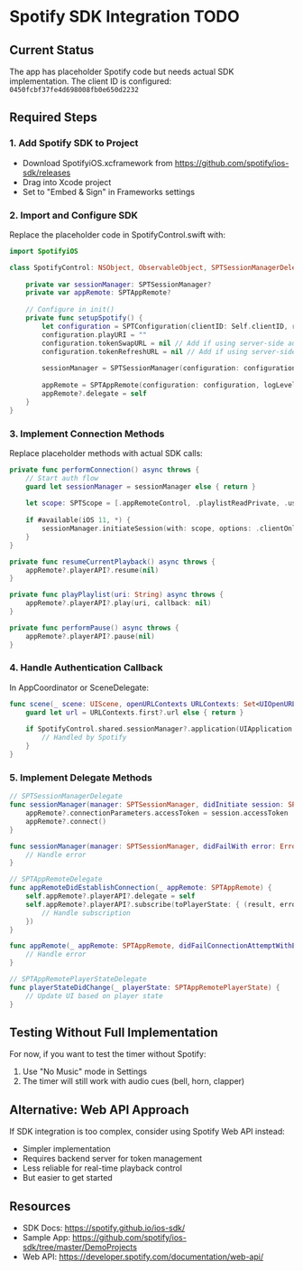 # Spotify SDK Integration TODO

## Current Status
The app has placeholder Spotify code but needs actual SDK implementation. The client ID is configured: `0450fcbf37fe4d698008fb0e650d2232`

## Required Steps

### 1. Add Spotify SDK to Project
- Download SpotifyiOS.xcframework from https://github.com/spotify/ios-sdk/releases
- Drag into Xcode project
- Set to "Embed & Sign" in Frameworks settings

### 2. Import and Configure SDK
Replace the placeholder code in SpotifyControl.swift with:

```swift
import SpotifyiOS

class SpotifyControl: NSObject, ObservableObject, SPTSessionManagerDelegate, SPTAppRemoteDelegate, SPTAppRemotePlayerStateDelegate {
    
    private var sessionManager: SPTSessionManager?
    private var appRemote: SPTAppRemote?
    
    // Configure in init()
    private func setupSpotify() {
        let configuration = SPTConfiguration(clientID: Self.clientID, redirectURL: URL(string: Self.redirectURI)!)
        configuration.playURI = ""
        configuration.tokenSwapURL = nil // Add if using server-side auth
        configuration.tokenRefreshURL = nil // Add if using server-side auth
        
        sessionManager = SPTSessionManager(configuration: configuration, delegate: self)
        
        appRemote = SPTAppRemote(configuration: configuration, logLevel: .debug)
        appRemote?.delegate = self
    }
}
```

### 3. Implement Connection Methods

Replace placeholder methods with actual SDK calls:

```swift
private func performConnection() async throws {
    // Start auth flow
    guard let sessionManager = sessionManager else { return }
    
    let scope: SPTScope = [.appRemoteControl, .playlistReadPrivate, .userReadPlaybackState]
    
    if #available(iOS 11, *) {
        sessionManager.initiateSession(with: scope, options: .clientOnly)
    }
}

private func resumeCurrentPlayback() async throws {
    appRemote?.playerAPI?.resume(nil)
}

private func playPlaylist(uri: String) async throws {
    appRemote?.playerAPI?.play(uri, callback: nil)
}

private func performPause() async throws {
    appRemote?.playerAPI?.pause(nil)
}
```

### 4. Handle Authentication Callback

In AppCoordinator or SceneDelegate:

```swift
func scene(_ scene: UIScene, openURLContexts URLContexts: Set<UIOpenURLContext>) {
    guard let url = URLContexts.first?.url else { return }
    
    if SpotifyControl.shared.sessionManager?.application(UIApplication.shared, open: url, options: [:]) == true {
        // Handled by Spotify
    }
}
```

### 5. Implement Delegate Methods

```swift
// SPTSessionManagerDelegate
func sessionManager(manager: SPTSessionManager, didInitiate session: SPTSession) {
    appRemote?.connectionParameters.accessToken = session.accessToken
    appRemote?.connect()
}

func sessionManager(manager: SPTSessionManager, didFailWith error: Error) {
    // Handle error
}

// SPTAppRemoteDelegate  
func appRemoteDidEstablishConnection(_ appRemote: SPTAppRemote) {
    self.appRemote?.playerAPI?.delegate = self
    self.appRemote?.playerAPI?.subscribe(toPlayerState: { (result, error) in
        // Handle subscription
    })
}

func appRemote(_ appRemote: SPTAppRemote, didFailConnectionAttemptWithError error: Error?) {
    // Handle error
}

// SPTAppRemotePlayerStateDelegate
func playerStateDidChange(_ playerState: SPTAppRemotePlayerState) {
    // Update UI based on player state
}
```

## Testing Without Full Implementation

For now, if you want to test the timer without Spotify:
1. Use "No Music" mode in Settings
2. The timer will still work with audio cues (bell, horn, clapper)

## Alternative: Web API Approach

If SDK integration is too complex, consider using Spotify Web API instead:
- Simpler implementation
- Requires backend server for token management
- Less reliable for real-time playback control
- But easier to get started

## Resources
- SDK Docs: https://spotify.github.io/ios-sdk/
- Sample App: https://github.com/spotify/ios-sdk/tree/master/DemoProjects
- Web API: https://developer.spotify.com/documentation/web-api/